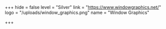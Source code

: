 +++
hide = false
level = "Silver"
link = "https://www.windowgraphics.net/"
logo = "/uploads/window_graphics.png"
name = "Window Graphics"

+++
